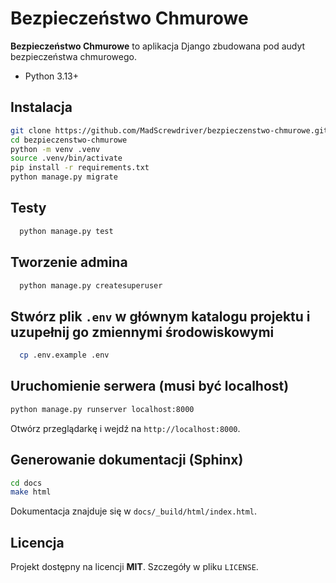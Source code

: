 # Bezpieczeństwo Chmurowe

**Bezpieczeństwo Chmurowe** to aplikacja Django zbudowana pod audyt bezpieczeństwa chmurowego. 
- Python 3.13+

## Instalacja
```bash
git clone https://github.com/MadScrewdriver/bezpieczenstwo-chmurowe.git
cd bezpieczenstwo-chmurowe
python -m venv .venv
source .venv/bin/activate
pip install -r requirements.txt
python manage.py migrate
```

## Testy
```bash
  python manage.py test
```

## Tworzenie admina
```bash
  python manage.py createsuperuser
```

## Stwórz plik `.env` w głównym katalogu projektu i uzupełnij go zmiennymi środowiskowymi
```bash
  cp .env.example .env
```

## Uruchomienie serwera (musi być localhost)
```bash
python manage.py runserver localhost:8000
```
Otwórz przeglądarkę i wejdź na `http://localhost:8000`.

## Generowanie dokumentacji (Sphinx)
```bash
cd docs
make html
```
Dokumentacja znajduje się w `docs/_build/html/index.html`.

## Licencja
Projekt dostępny na licencji **MIT**. Szczegóły w pliku `LICENSE`.

